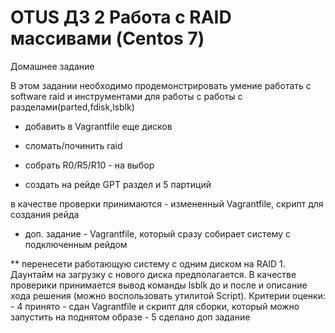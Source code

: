 # OTUS ДЗ 2 Работа с RAID массивами (Centos 7)

Домашнее задание

В этом задании необходимо продемонстрировать умение работать с software raid и инструментами для работы с работы с разделами(parted,fdisk,lsblk)

- добавить в Vagrantfile еще дисков

- сломать/починить raid

- собрать R0/R5/R10 - на выбор 

- создать на рейде GPT раздел и 5 партиций

в качестве проверки принимаются - измененный Vagrantfile, скрипт для создания рейда

* доп. задание - Vagrantfile, который сразу собирает систему с подключенным рейдом

** перенесети работающую систему с одним диском на RAID 1. Даунтайм на загрузку с нового диска предполагается. В качестве проверики принимается вывод команды lsblk до и после и описание хода решения (можно воспользовать утилитой Script).
Критерии оценки: - 4 принято - сдан Vagrantfile и скрипт для сборки, который можно запустить на поднятом образе - 5 сделано доп задание
